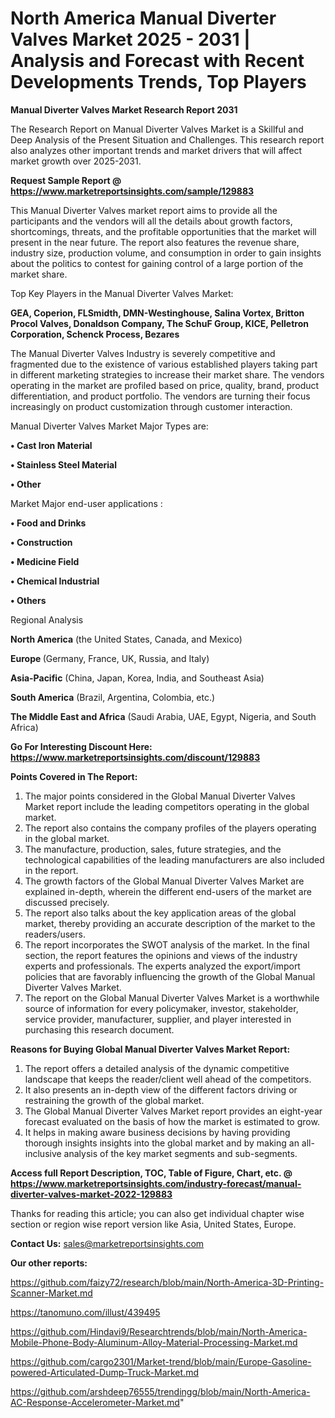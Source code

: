 # North America Manual Diverter Valves Market 2025 - 2031 | Analysis and Forecast with Recent Developments Trends, Top Players

<strong>Manual Diverter Valves Market Research Report 2031</strong>

The Research Report on Manual Diverter Valves Market is a Skillful and Deep Analysis of the Present Situation and Challenges. This research report also analyzes other important trends and market drivers that will affect market growth over 2025-2031.

<strong>Request Sample Report @ <a href=https://www.marketreportsinsights.com/sample/129883>https://www.marketreportsinsights.com/sample/129883</a></strong>

This Manual Diverter Valves market report aims to provide all the participants and the vendors will all the details about growth factors, shortcomings, threats, and the profitable opportunities that the market will present in the near future. The report also features the revenue share, industry size, production volume, and consumption in order to gain insights about the politics to contest for gaining control of a large portion of the market share.

Top Key Players in the Manual Diverter Valves Market:

<strong>GEA, Coperion, FLSmidth, DMN-Westinghouse, Salina Vortex, Britton Procol Valves, Donaldson Company, The SchuF Group, KICE, Pelletron Corporation, Schenck Process, Bezares</strong>

The Manual Diverter Valves Industry is severely competitive and fragmented due to the existence of various established players taking part in different marketing strategies to increase their market share. The vendors operating in the market are profiled based on price, quality, brand, product differentiation, and product portfolio. The vendors are turning their focus increasingly on product customization through customer interaction.

Manual Diverter Valves Market Major Types are:

<strong>• Cast Iron Material

• Stainless Steel Material

• Other</strong>

Market Major end-user applications :

<strong>• Food and Drinks

• Construction

• Medicine Field

• Chemical Industrial

• Others</strong>

Regional Analysis

</u><strong><b>North America</b></strong> (the United States, Canada, and Mexico)

<strong><b>Europe </b></strong>(Germany, France, UK, Russia, and Italy)

<strong><b>Asia-Pacific</b></strong> (China, Japan, Korea, India, and Southeast Asia)

<strong><b>South America</b></strong> (Brazil, Argentina, Colombia, etc.)

<strong><b>The Middle East and Africa</b></strong> (Saudi Arabia, UAE, Egypt, Nigeria, and South Africa)

<strong>Go For Interesting Discount Here: <a href=https://www.marketreportsinsights.com/discount/129883>https://www.marketreportsinsights.com/discount/129883</a></strong>

<strong>Points Covered in The Report:</strong>
<ol>
  <li>The major points considered in the Global Manual Diverter Valves Market report include the leading competitors operating in the global market.</li>
  <li>The report also contains the company profiles of the players operating in the global market.</li>
  <li>The manufacture, production, sales, future strategies, and the technological capabilities of the leading manufacturers are also included in the report.</li>
  <li>The growth factors of the Global Manual Diverter Valves Market are explained in-depth, wherein the different end-users of the market are discussed precisely.</li>
  <li>The report also talks about the key application areas of the global market, thereby providing an accurate description of the market to the readers/users.</li>
  <li>The report incorporates the SWOT analysis of the market. In the final section, the report features the opinions and views of the industry experts and professionals. The experts analyzed the export/import policies that are favorably influencing the growth of the Global Manual Diverter Valves Market.</li>
  <li>The report on the Global Manual Diverter Valves Market is a worthwhile source of information for every policymaker, investor, stakeholder, service provider, manufacturer, supplier, and player interested in purchasing this research document.</li>
</ol>
<strong>Reasons for Buying Global Manual Diverter Valves Market Report:</strong>

<ol>
  <li>The report offers a detailed analysis of the dynamic competitive landscape that keeps the reader/client well ahead of the competitors.</li>
  <li>It also presents an in-depth view of the different factors driving or restraining the growth of the global market.</li>
  <li>The Global Manual Diverter Valves Market report provides an eight-year forecast evaluated on the basis of how the market is estimated to grow.</li>
  <li>It helps in making aware business decisions by having providing thorough insights insights into the global market and by making an all-inclusive analysis of the key market segments and sub-segments.</li>
</ol>
<strong>Access full Report Description, TOC, Table of Figure, Chart, etc. @ <a href=https://www.marketreportsinsights.com/industry-forecast/manual-diverter-valves-market-2022-129883>https://www.marketreportsinsights.com/industry-forecast/manual-diverter-valves-market-2022-129883</a></strong>


Thanks for reading this article; you can also get individual chapter wise section or region wise report version like Asia, United States, Europe.

<strong>Contact Us:</strong>
sales@marketreportsinsights.com

<strong>Our other reports:</strong>

<a href=https://github.com/faizy72/research/blob/main/North-America-3D-Printing-Scanner-Market.md>https://github.com/faizy72/research/blob/main/North-America-3D-Printing-Scanner-Market.md</a>

<a href=https://tanomuno.com/illust/439495>https://tanomuno.com/illust/439495</a>

<a href=https://github.com/Hindavi9/Researchtrends/blob/main/North-America-Mobile-Phone-Body-Aluminum-Alloy-Material-Processing-Market.md>https://github.com/Hindavi9/Researchtrends/blob/main/North-America-Mobile-Phone-Body-Aluminum-Alloy-Material-Processing-Market.md</a>

<a href=https://github.com/cargo2301/Market-trend/blob/main/Europe-Gasoline-powered-Articulated-Dump-Truck-Market.md>https://github.com/cargo2301/Market-trend/blob/main/Europe-Gasoline-powered-Articulated-Dump-Truck-Market.md</a>

<a href=https://github.com/arshdeep76555/trendingg/blob/main/North-America-AC-Response-Accelerometer-Market.md>https://github.com/arshdeep76555/trendingg/blob/main/North-America-AC-Response-Accelerometer-Market.md</a>"
